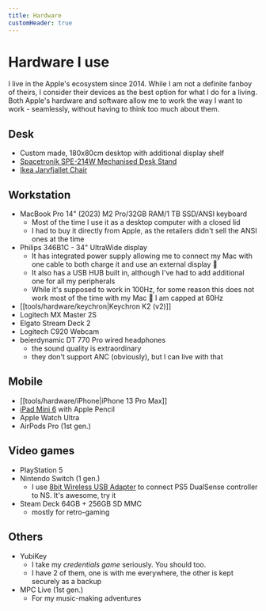 ```yaml
---
title: Hardware
customHeader: true
---
```


# Hardware I use

I live in the Apple's ecosystem since 2014. While I am not a definite fanboy of theirs, I consider their devices as the best option for what I do for a living. Both Apple's hardware and software allow me to work the way I want to work - seamlessly, without having to think too much about them.

## Desk

- Custom made, 180x80cm desktop with additional display shelf
- [Spacetronik SPE-214W Mechanised Desk Stand](https://shop.spacetronik.eu/elektryczny-stelaz-biurkowy-spacetronik-spe-214w)
- [Ikea Jarvfjallet Chair](https://www.ikea.com/pl/pl/p/jaervfjaellet-krzeslo-biurowe-z-podlokietnikami-glose-czarny-80510639/)

## Workstation

- MacBook Pro 14" (2023) M2 Pro/32GB RAM/1 TB SSD/ANSI keyboard
  - Most of the time I use it as a desktop computer with a closed lid
  - I had to buy it directly from Apple, as the retailers didn't sell the ANSI ones at the time
- Philips 346B1C - 34" UltraWide display
  - It has integrated power supply allowing me to connect my Mac with one cable to both charge it and use an external display 💪
  - It also has a USB HUB built in, although I've had to add additional one for all my peripherals
  - While it's supposed to work in 100Hz, for some reason this does not work most of the time with my Mac 🤔 I am capped at 60Hz
- [[tools/hardware/keychron|Keychron K2 (v2)]]
- Logitech MX Master 2S
- Elgato Stream Deck 2
- Logitech C920 Webcam
- beierdynamic DT 770 Pro wired headphones
  - the sound quality is extraordinary
  - they don't support ANC (obviously), but I can live with that

## Mobile

- [[tools/hardware/iPhone|iPhone 13 Pro Max]]
- [iPad Mini 6](Tools/hardware/iPad.md) with Apple Pencil
- Apple Watch Ultra
- AirPods Pro (1st gen.)

## Video games

- PlayStation 5
- Nintendo Switch (1 gen.)
  - I use [8bit Wireless USB Adapter](https://www.8bitdo.com/wireless-usb-adapter/) to connect PS5 DualSense controller to NS. It's awesome, try it
- Steam Deck 64GB + 256GB SD MMC
  - mostly for retro-gaming

## Others

- YubiKey
  - I take my _credentials game_ seriously. You should too.
  - I have 2 of them, one is with me everywhere, the other is kept securely as a backup
- MPC Live (1st gen.)
  - For my music-making adventures
